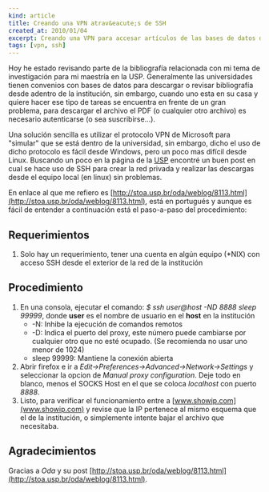 ```yaml
--- 
kind: article
title: Creando una VPN atrav&eacute;s de SSH
created_at: 2010/01/04
excerpt: Creando una VPN para accesar artículos de las bases de datos de la Universidad.
tags: [vpn, ssh]
---
```


Hoy he estado revisando parte de la bibliografía relacionada con mi tema de investigaci&oacute;n para mi maestría en la USP.  Generalmente las universidades tienen convenios con bases de datos para descargar o revisar bibliografía desde adentro de la institución, sin embargo, cuando uno esta en su casa y quiere hacer ese tipo de tareas se encuentra en frente de un gran problema, para descargar el archivo el PDF (o cualquier otro archivo) es necesario autenticarse (o sea suscribirse...).

Una solución sencilla es utilizar el protocolo VPN de Microsoft para "simular" que se está dentro de la universidad, sin embargo, dicho el uso de dicho protocolo es fácil desde Windows, pero un poco mas difícil desde Linux.  Buscando un poco en la página de la [USP](http://www.usp.br) encontré un buen post en cual se hace uso de SSH para crear la red privada y realizar las descargas desde el equipo local (en linux) sin problemas.

En enlace al que me refiero es [http://stoa.usp.br/oda/weblog/8113.html](http://stoa.usp.br/oda/weblog/8113.html), está en portugués y aunque es fácil de entender a continuación está el paso-a-paso del procedimiento:

Requerimientos
--------------
1. Solo hay un requerimiento, tener una cuenta en algún equipo (*NIX) con acceso SSH desde el exterior de la red de la institución

Procedimiento
-------------

1. En una consola, ejecutar el comando: _$ ssh user@host -ND 8888 sleep 99999_, donde **user** es el nombre de usuario en el **host** en la institución
    * -N: Inhibe la ejecución de comandos remotos
    * -D: Indica el puerto del proxy, este número puede cambiarse por cualquier otro que no esté ocupado. (Se recomienda no usar uno menor de 1024)
    * sleep 99999: Mantiene la conexión abierta
2. Abrir firefox e ir a _Edit->Preferences->Advanced->Network->Settings_ y seleccionar la opcion de _Manual proxy configuration_. Deje todo en blanco, menos el SOCKS Host en el que se coloca *localhost* con puerto *8888*.
3. Listo, para verificar el funcionamiento entre a [www.showip.com](www.showip.com) y revise que la IP pertenece al mismo esquema que el de la institución, o simplemente intente bajar el archivo que necesitaba.

Agradecimientos
---------------

Gracias a _Oda_ y su post [http://stoa.usp.br/oda/weblog/8113.html](http://stoa.usp.br/oda/weblog/8113.html).
